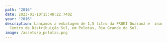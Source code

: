 ```yaml
---
path: "2016"
date: 2023-01-10T15:48:22.740Z
year: "2016"
description: Lançamos a embalagem de 1,5 litro da FRUKI Guaraná e  inauguramos o
  Centro de Distribuição Sul, em Pelotas, Rio Grande do Sul.
image: /assets/p_pelotas.png
---
```

